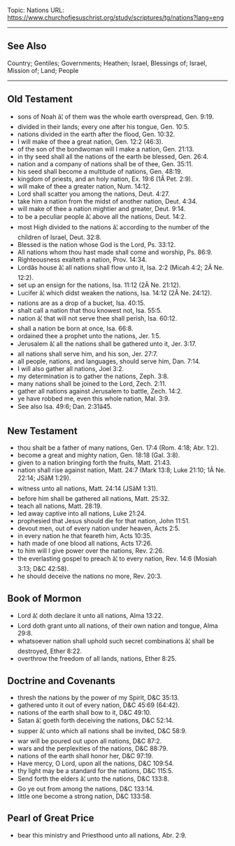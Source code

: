 Topic: Nations
URL: https://www.churchofjesuschrist.org/study/scriptures/tg/nations?lang=eng

---

## See Also

Country; Gentiles; Governments; Heathen; Israel, Blessings of; Israel, Mission of; Land; People

---

## Old Testament

- sons of Noah â¦ of them was the whole earth overspread, Gen. 9:19.
- divided in their lands; every one after his tongue, Gen. 10:5.
- nations divided in the earth after the flood, Gen. 10:32.
- I will make of thee a great nation, Gen. 12:2 (46:3).
- of the son of the bondwoman will I make a nation, Gen. 21:13.
- in thy seed shall all the nations of the earth be blessed, Gen. 26:4.
- nation and a company of nations shall be of thee, Gen. 35:11.
- his seed shall become a multitude of nations, Gen. 48:19.
- kingdom of priests, and an holy nation, Ex. 19:6 (1Â Pet. 2:9).
- will make of thee a greater nation, Num. 14:12.
- Lord shall scatter you among the nations, Deut. 4:27.
- take him a nation from the midst of another nation, Deut. 4:34.
- will make of thee a nation mightier and greater, Deut. 9:14.
- to be a peculiar people â¦ above all the nations, Deut. 14:2.
- most High divided to the nations â¦ according to the number of the children of Israel, Deut. 32:8.
- Blessed is the nation whose God is the Lord, Ps. 33:12.
- All nations whom thou hast made shall come and worship, Ps. 86:9.
- Righteousness exalteth a nation, Prov. 14:34.
- Lordâs house â¦ all nations shall flow unto it, Isa. 2:2 (Micah 4:2; 2Â Ne. 12:2).
- set up an ensign for the nations, Isa. 11:12 (2Â Ne. 21:12).
- Lucifer â¦ which didst weaken the nations, Isa. 14:12 (2Â Ne. 24:12).
- nations are as a drop of a bucket, Isa. 40:15.
- shalt call a nation that thou knowest not, Isa. 55:5.
- nation â¦ that will not serve thee shall perish, Isa. 60:12.
- shall a nation be born at once, Isa. 66:8.
- ordained thee a prophet unto the nations, Jer. 1:5.
- Jerusalem â¦ all the nations shall be gathered unto it, Jer. 3:17.
- all nations shall serve him, and his son, Jer. 27:7.
- all people, nations, and languages, should serve him, Dan. 7:14.
- I will also gather all nations, Joel 3:2.
- my determination is to gather the nations, Zeph. 3:8.
- many nations shall be joined to the Lord, Zech. 2:11.
- gather all nations against Jerusalem to battle, Zech. 14:2.
- ye have robbed me, even this whole nation, Mal. 3:9.
- See also Isa. 49:6; Dan. 2:31â45.

## New Testament

- thou shalt be a father of many nations, Gen. 17:4 (Rom. 4:18; Abr. 1:2).
- become a great and mighty nation, Gen. 18:18 (Gal. 3:8).
- given to a nation bringing forth the fruits, Matt. 21:43.
- nation shall rise against nation, Matt. 24:7 (Mark 13:8; Luke 21:10; 1Â Ne. 22:14; JSâM 1:29).
- witness unto all nations, Matt. 24:14 (JSâM 1:31).
- before him shall be gathered all nations, Matt. 25:32.
- teach all nations, Matt. 28:19.
- led away captive into all nations, Luke 21:24.
- prophesied that Jesus should die for that nation, John 11:51.
- devout men, out of every nation under heaven, Acts 2:5.
- in every nation he that feareth him, Acts 10:35.
- hath made of one blood all nations, Acts 17:26.
- to him will I give power over the nations, Rev. 2:26.
- the everlasting gospel to preach â¦ to every nation, Rev. 14:6 (Mosiah 3:13; D&C 42:58).
- he should deceive the nations no more, Rev. 20:3.

## Book of Mormon

- Lord â¦ doth declare it unto all nations, Alma 13:22.
- Lord doth grant unto all nations, of their own nation and tongue, Alma 29:8.
- whatsoever nation shall uphold such secret combinations â¦ shall be destroyed, Ether 8:22.
- overthrow the freedom of all lands, nations, Ether 8:25.

## Doctrine and Covenants

- thresh the nations by the power of my Spirit, D&C 35:13.
- gathered unto it out of every nation, D&C 45:69 (64:42).
- nations of the earth shall bow to it, D&C 49:10.
- Satan â¦ goeth forth deceiving the nations, D&C 52:14.
- supper â¦ unto which all nations shall be invited, D&C 58:9.
- war will be poured out upon all nations, D&C 87:2.
- wars and the perplexities of the nations, D&C 88:79.
- nations of the earth shall honor her, D&C 97:19.
- Have mercy, O Lord, upon all the nations, D&C 109:54.
- thy light may be a standard for the nations, D&C 115:5.
- Send forth the elders â¦ unto the nations, D&C 133:8.
- Go ye out from among the nations, D&C 133:14.
- little one become a strong nation, D&C 133:58.

## Pearl of Great Price

- bear this ministry and Priesthood unto all nations, Abr. 2:9.

